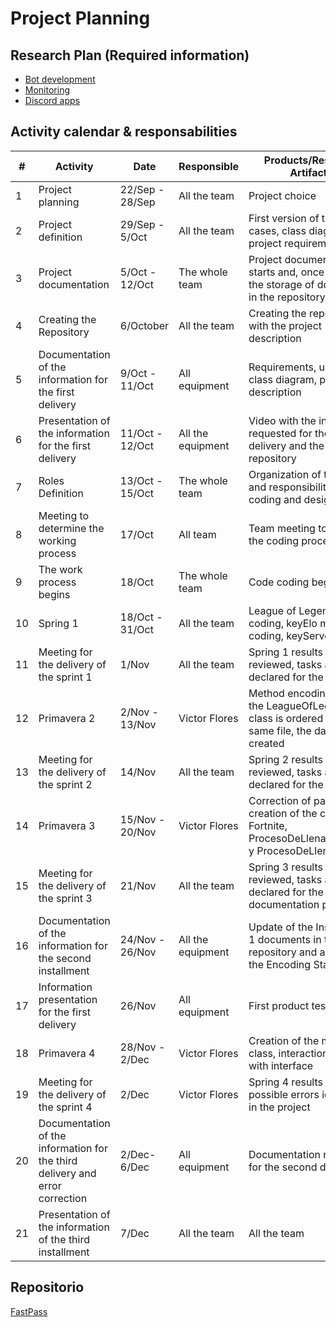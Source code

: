# Project Planning

## Research Plan (Required information)
- [Bot development](https://www.python.org/about/)
- [Monitoring](https://uptimerobot.com/)
- [Discord apps](https://discord.com/developers/docs/intro)
## Activity calendar & responsabilities

| # | Activity | Date | Responsible | Products/Resultant Artifacts |
| --- | ----------- | ----- | -------------- | ---------------------- |
| 1 | Project planning | 22/Sep - 28/Sep | All the team | Project choice |
| 2 | Project definition | 29/Sep - 5/Oct | All the team | First version of the use cases, class diagram and project requirements |
| 3 | Project documentation | 5/Oct - 12/Oct | The whole team | Project documentation starts and, once it exists, the storage of documents in the repository |
| 4 | Creating the Repository | 6/October | All the team | Creating the repository with the project description |
| 5 | Documentation of the information for the first delivery | 9/Oct - 11/Oct | All equipment | Requirements, use cases, class diagram, project description |
| 6 | Presentation of the information for the first delivery | 11/Oct - 12/Oct | All the equipment | Video with the information requested for the first delivery and the updated repository |
| 7 | Roles Definition | 13/Oct - 15/Oct | The whole team | Organization of team roles and responsibilities for bot coding and design |
| 8 | Meeting to determine the working process | 17/Oct | All team | Team meeting to clarify the coding process |
| 9 | The work process begins | 18/Oct | The whole team | Code coding begins |
| 10 | Spring 1 | 18/Oct - 31/Oct | All the team | League of Legends class coding, keyElo method coding, keyServer |
| 11 | Meeting for the delivery of the sprint 1 | 1/Nov | All the team | Spring 1 results are reviewed, tasks are declared for the Spring 2 |
| 12 | Primavera 2 | 2/Nov - 13/Nov | Victor Flores | Method encoding keyElo, the LeagueOfLegends class is ordered in the same file, the database is created |
| 13 | Meeting for the delivery of the sprint 2 | 14/Nov | All the team | Spring 2 results are reviewed, tasks are declared for the Spring 3 |
| 14 | Primavera 3 | 15/Nov - 20/Nov | Victor Flores | Correction of past errors, creation of the class Fortnite, ProcesoDeLlenadoFortnite y ProcesoDeLlenadoLoL |
| 15 | Meeting for the delivery of the sprint 3 | 21/Nov | All the team | Spring 3 results are reviewed, tasks are declared for the documentation process |
| 16 | Documentation of the information for the second installment | 24/Nov - 26/Nov | All the equipment | Update of the Installment 1 documents in the repository and addition of the Encoding Standard |
| 17 | Information presentation for the first delivery | 26/Nov | All equipment | First product test versions |
| 18 | Primavera 4 | 28/Nov - 2/Dec | Victor Flores | Creation of the mother class, interaction process with interface |
| 19 | Meeting for the delivery of the sprint 4 | 2/Dec | Victor Flores | Spring 4 results reviewed, possible errors identified in the project |
| 20 | Documentation of the information for the third delivery and error correction | 2/Dec-6/Dec | All equipment | Documentation requested for the second delivery |
| 21 | Presentation of the information of the third installment | 7/Dec | All the team | All the team |


## Repositorio
[FastPass](https://github.com/EmaRCB/FastPass/tree/SegundaEntrega)

